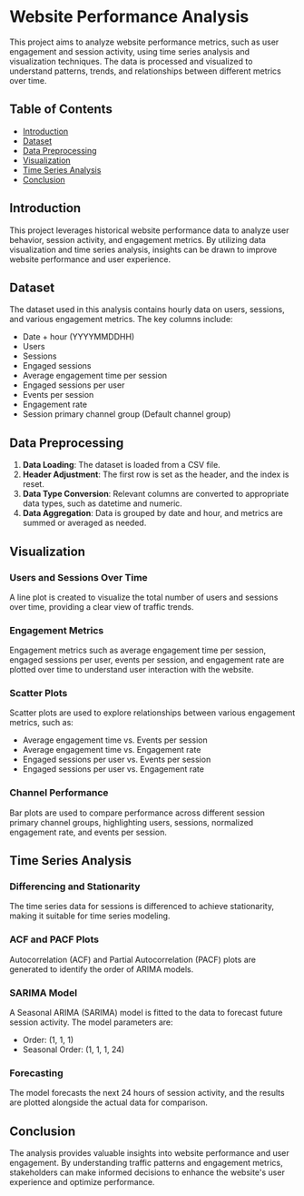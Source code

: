 # Website Performance Analysis

This project aims to analyze website performance metrics, such as user engagement and session activity, using time series analysis and visualization techniques. The data is processed and visualized to understand patterns, trends, and relationships between different metrics over time.

## Table of Contents
- [Introduction](#introduction)
- [Dataset](#dataset)
- [Data Preprocessing](#data-preprocessing)
- [Visualization](#visualization)
- [Time Series Analysis](#time-series-analysis)
- [Conclusion](#conclusion)

## Introduction
This project leverages historical website performance data to analyze user behavior, session activity, and engagement metrics. By utilizing data visualization and time series analysis, insights can be drawn to improve website performance and user experience.

## Dataset
The dataset used in this analysis contains hourly data on users, sessions, and various engagement metrics. The key columns include:
- Date + hour (YYYYMMDDHH)
- Users
- Sessions
- Engaged sessions
- Average engagement time per session
- Engaged sessions per user
- Events per session
- Engagement rate
- Session primary channel group (Default channel group)

## Data Preprocessing
1. **Data Loading**: The dataset is loaded from a CSV file.
2. **Header Adjustment**: The first row is set as the header, and the index is reset.
3. **Data Type Conversion**: Relevant columns are converted to appropriate data types, such as datetime and numeric.
4. **Data Aggregation**: Data is grouped by date and hour, and metrics are summed or averaged as needed.

## Visualization
### Users and Sessions Over Time
A line plot is created to visualize the total number of users and sessions over time, providing a clear view of traffic trends.

### Engagement Metrics
Engagement metrics such as average engagement time per session, engaged sessions per user, events per session, and engagement rate are plotted over time to understand user interaction with the website.

### Scatter Plots
Scatter plots are used to explore relationships between various engagement metrics, such as:
- Average engagement time vs. Events per session
- Average engagement time vs. Engagement rate
- Engaged sessions per user vs. Events per session
- Engaged sessions per user vs. Engagement rate

### Channel Performance
Bar plots are used to compare performance across different session primary channel groups, highlighting users, sessions, normalized engagement rate, and events per session.

## Time Series Analysis
### Differencing and Stationarity
The time series data for sessions is differenced to achieve stationarity, making it suitable for time series modeling.

### ACF and PACF Plots
Autocorrelation (ACF) and Partial Autocorrelation (PACF) plots are generated to identify the order of ARIMA models.

### SARIMA Model
A Seasonal ARIMA (SARIMA) model is fitted to the data to forecast future session activity. The model parameters are:
- Order: (1, 1, 1)
- Seasonal Order: (1, 1, 1, 24)

### Forecasting
The model forecasts the next 24 hours of session activity, and the results are plotted alongside the actual data for comparison.

## Conclusion
The analysis provides valuable insights into website performance and user engagement. By understanding traffic patterns and engagement metrics, stakeholders can make informed decisions to enhance the website's user experience and optimize performance.
